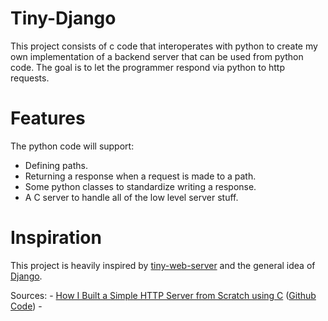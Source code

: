 # Tiny-Django

This project consists of c code that interoperates with python to create my own implementation of a backend server that can be used from python code. The goal is to let the programmer respond via python to http requests.

# Features

The python code will support:

- Defining paths.
- Returning a response when a request is made to a path.
- Some python classes to standardize writing a response.
- A C server to handle all of the low level server stuff.

# Inspiration

This project is heavily inspired by [tiny-web-server](https://github.com/shenfeng/tiny-web-server/tree/master) and the general idea of [Django](https://github.com/django/django).

Sources:
    - [How I Built a Simple HTTP Server from Scratch using C](https://dev.to/jeffreythecoder/how-i-built-a-simple-http-server-from-scratch-using-c-739) ([Github Code](https://github.com/JeffreytheCoder/Simple-HTTP-Server/blob/master/server.c))
    - 
